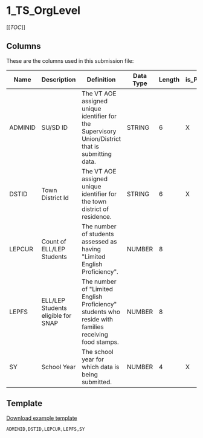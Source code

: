 
# 1_TS_OrgLevel

[[_TOC_]]

## Columns

These are the columns used in this submission file:

| Name    | Description                        | Definition                                                                                           | Data Type | Length | is_PK | Codeset                             |
|---------|------------------------------------|------------------------------------------------------------------------------------------------------|-----------|--------|-------|-------------------------------------|
| ADMINID | SU/SD ID                           | The VT AOE assigned unique identifier for the Supervisory Union/District that is submitting data.    | STRING    | 6      | X     | [Issued by AOE](/Codesets/ADMINID)  |
| DSTID   | Town District Id                   | The VT AOE assigned unique identifier for the town district of residence.                            | STRING    | 6      | X     | [Issued by AOE](/Codesets/ADMTDIST) |
| LEPCUR  | Count of ELL/LEP Students          | The number of students assessed as having "Limited English Proficiency".                             | NUMBER    | 8      |       |                                     |
| LEPFS   | ELL/LEP Students eligible for SNAP | The number of "Limited English Proficiency" students who reside with families receiving food stamps. | NUMBER    | 8      |       |                                     |
| SY      | School Year                        | The school year for which data is being submitted.                                                   | NUMBER    | 4      | X     |                                     |

## Template

[Download example template](/.attachments/submission-templates/1_TS_OrgLevel.csv)

```
ADMINID,DSTID,LEPCUR,LEPFS,SY
```
        